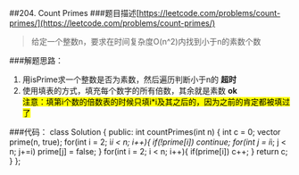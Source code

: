 ##204. Count Primes
###题目描述[https://leetcode.com/problems/count-primes/](https://leetcode.com/problems/count-primes/)
> 给定一个整数n，要求在时间复杂度O(n^2)内找到小于n的素数个数

###解题思路：
1. 用isPrime求一个整数是否为素数，然后遍历判断小于n的 **超时**
2. 使用填表的方式，填充每个数字的所有倍数，其余就是素数 **ok**    
<mark>注意：填第i个数的倍数表的时候只填i*i及其之后的，因为之前的肯定都被填过了</mark>

###代码：
	class Solution {
	public:
	    int countPrimes(int n) {
	        int c = 0;
	        vector<bool> prime(n, true);
	        for(int i = 2; i*i < n; i++){
	            if(!prime[i])
	                continue;
	            for(int j = i*i; j < n; j+=i)
	                prime[j] = false;
	        }
	        for(int i = 2; i < n; i++){
	            if(prime[i])
	                c++;
	        }
	        return c;
	    }
	};